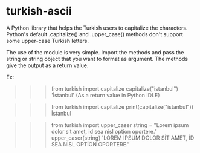 # turkish-ascii
A Python library that helps the Turkish users to capitalize the characters. Python's default .capitalize() and .upper_case() methods don't support some upper-case Turkish letters.

The use of the module is very simple. Import the methods and pass the string or string object that you want to format as argument. The methods give the output as a return value.

Ex: 

>>> from turkish import capitalize
>>> capitalize("istanbul")
'İstanbul'
(As a return value in Python IDLE)

>>> from turkish import capitalize
>>> print(capitalize("istanbul"))
İstanbul


>>> from turkish import upper_caser
>>> string = "Lorem ipsum dolor sit amet, id sea nisl option oportere."
>>> upper_caser(string)
'LOREM İPSUM DOLOR SİT AMET, İD SEA NİSL OPTİON OPORTERE.'



